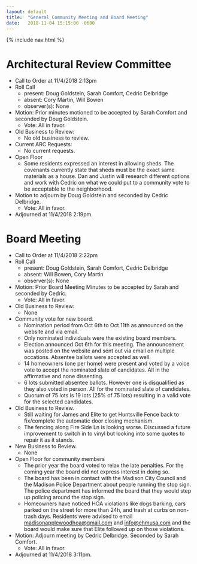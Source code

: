 ```yaml
---
layout: default
title:  "General Community Meeting and Board Meeting"
date:   2018-11-04 15:15:00 -0600
---
```


{% include nav.html %}

# Architectural Review Committee

- Call to Order at 11/4/2018 2:13pm
- Roll Call
    - present: Doug Goldstein, Sarah Comfort, Cedric Delbridge
    - absent: Cory Martin, Will Bowen
    - observer(s): None
- Motion: Prior minutes motioned to be accepted by Sarah Comfort and seconded by Doug Goldstein.
  - Vote: All in favor.
- Old Business to Review:
  - No old business to review.
- Current ARC Requests:
  - No current requests.
- Open Floor
  - Some residents expressed an interest in allowing sheds. The covenants
  currently state that sheds must be the exact same materials as a house.
  Dan and Justin will research different options and work with Cedric on
  what we could put to a community vote to be acceptable to the neighborhood.
- Motion to adjourn by Doug Goldstein and seconded by Cedric Delbridge.
  - Vote: All in favor.
- Adjourned at 11/4/2018 2:19pm.

# Board Meeting

- Call to Order at 11/4/2018 2:22pm
- Roll Call
    - present: Doug Goldstein, Sarah Comfort, Cedric Delbridge
    - absent: Will Bowen, Cory Martin
    - observer(s): None
- Motion: Prior Board Meeting Minutes to be accepted by Sarah and seconded by Cedric.
  - Vote: All in favor.
- Old Business to Review:
  - None
- Community vote for new board.
  - Nomination period from Oct 6th to Oct 11th as announced on the website and
    via email.
  - Only nominated individuals were the existing board members.
  - Election announced Oct 6th for this meeting. The announcement was posted on the
    website and sent out via email on multiple occations. Absentee ballots were
    accepted as well.
  - 14 homeowners (one per home) were present and voted by a voice vote to accept the
    nominated slate of candidates. All in the affirmative and none dissenting.
  - 6 lots submitted absentee ballots. However one is disqualified as they also voted
    in person. All for the nominated slate of candidates.
  - Quorum of 75 lots is 19 lots (25% of 75 lots) resulting in a valid vote for the
    selected candidates.
- Old Business to Review.
  - Still waiting for James and Elite to get Huntsville Fence back to fix/complete
    the automatic door closing mechanism.
  - The fencing along Fire Side Ln is looking worse. Discussed a future improvement
    to switch in to vinyl but looking into some quotes to repair it as it stands.
- New Business to Review.
  - None
- Open Floor for community members
  - The prior year the board voted to relax the late penalties. For the coming year
    the board did not express interest in doing so.
  - The board has been in contact with the Madison City Council and the Madison Police
    Department about people running the stop sign. The police department has informed
    the board that they would step up policing around the stop sign.
  - Homeowners have noticed HOA violations like dogs barking, cars parked on the street
    for more than 24h, and trash at curbs on non-trash days. Residents were advised to
    email madisonapplewoodhoa@gmail.com and info@ehmusa.com and the board would make sure
    that Elite followed up on those violations.
- Motion: Adjourn meeting by Cedric Delbridge. Seconded by Sarah Comfort.
  - Vote: All in favor.
- Adjourned at 11/4/2018 3:11pm.
